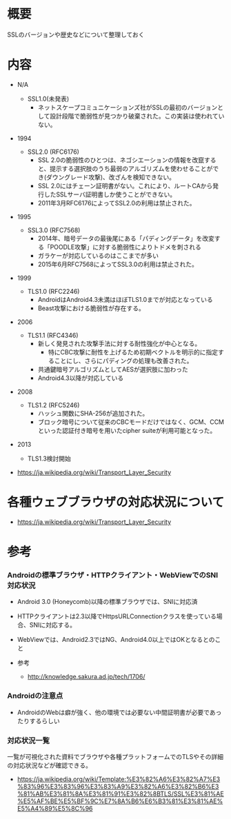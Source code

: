 # 概要
SSLのバージョンや歴史などについて整理しておく

# 内容
- N/A
  - SSL1.0(未発表)
    - ネットスケープコミュニケーションズ社がSSLの最初のバージョンとして設計段階で脆弱性が見つかり破棄された。この実装は使われていない。
- 1994
  - SSL2.0 (RFC6176)
    - SSL 2.0の脆弱性のひとつは、ネゴシエーションの情報を改竄すると、提示する選択肢のうち最弱のアルゴリズムを使わせることができ(ダウングレード攻撃)、改ざんを検知できない。
	- SSL 2.0にはチェーン証明書がない。これにより、ルートCAから発行したSSLサーバ証明書しか使うことができない。
	- 2011年3月RFC6176によってSSL2.0の利用は禁止された。
- 1995
  - SSL3.0 (RFC7568)
    - 2014年、暗号データの最後尾にある「パディングデータ」を改変する「POODLE攻撃」に対する脆弱性によりトドメを刺される
	- ガラケーが対応しているのはここまでが多い
	- 2015年6月RFC7568によってSSL3.0の利用は禁止された。
- 1999
  - TLS1.0 (RFC2246)
	- AndroidはAndroid4.3未満はほぼTLS1.0までが対応となっている
	- Beast攻撃における脆弱性が存在する。
- 2006
  - TLS1.1 (RFC4346)
    - 新しく発見された攻撃手法に対する耐性強化が中心となる。
	  - 特にCBC攻撃に耐性を上げるため初期ベクトルを明示的に指定することにし、さらにパディングの処理も改善された。
    - 共通鍵暗号アルゴリズムとしてAESが選択肢に加わった
    - Android4.3以降が対応している
- 2008
  - TLS1.2 (RFC5246)
    - ハッシュ関数にSHA-256が追加された。
	- ブロック暗号について従来のCBCモードだけではなく、GCM、CCMといった認証付き暗号を用いたcipher suiteが利用可能となった。
- 2013
  - TLS1.3検討開始

- https://ja.wikipedia.org/wiki/Transport_Layer_Security

# 各種ウェブブラウザの対応状況について
- https://ja.wikipedia.org/wiki/Transport_Layer_Security

# 参考
### Androidの標準ブラウザ・HTTPクライアント・WebViewでのSNI対応状況
- Android 3.0 (Honeycomb)以降の標準ブラウザでは、SNIに対応済
- HTTPクライアントは2.3以降でHttpsURLConnectionクラスを使っている場合、SNIに対応する。
- WebViewでは、Android2.3ではNG、Android4.0以上ではOKとなるとのこと

- 参考
  - http://knowledge.sakura.ad.jp/tech/1706/

### Androidの注意点
- AndroidのWebは癖が強く、他の環境では必要ない中間証明書が必要であったりするらしい

### 対応状況一覧
一覧が可視化された資料でブラウザや各種プラットフォームでのTLSやその詳細の対応状況などが確認できる。
- https://ja.wikipedia.org/wiki/Template:%E3%82%A6%E3%82%A7%E3%83%96%E3%83%96%E3%83%A9%E3%82%A6%E3%82%B6%E3%81%AB%E3%81%8A%E3%81%91%E3%82%8BTLS/SSL%E3%81%AE%E5%AF%BE%E5%BF%9C%E7%8A%B6%E6%B3%81%E3%81%AE%E5%A4%89%E5%8C%96
